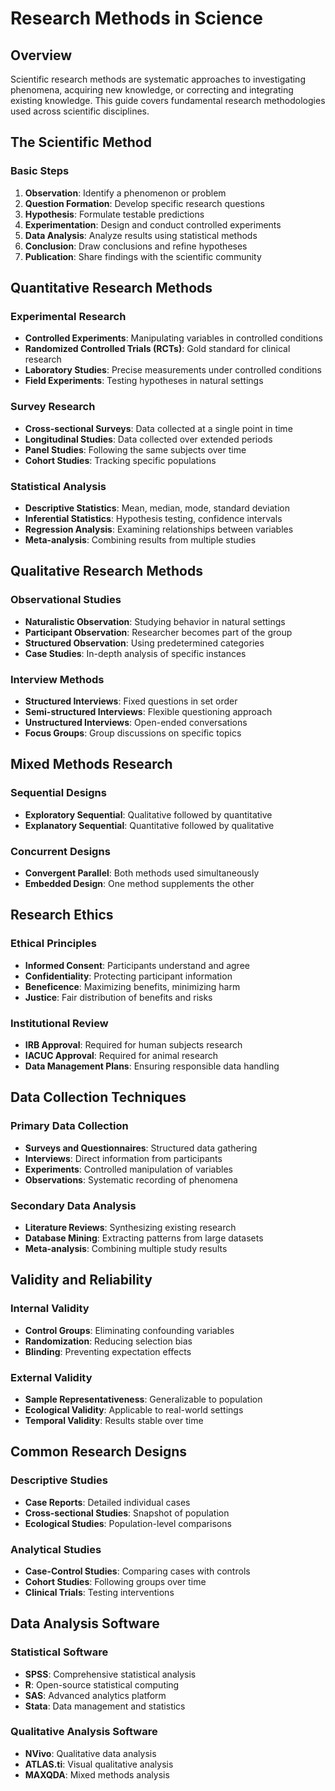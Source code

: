 # Research Methods in Science

## Overview

Scientific research methods are systematic approaches to investigating phenomena, acquiring new knowledge, or correcting and integrating existing knowledge. This guide covers fundamental research methodologies used across scientific disciplines.

## The Scientific Method

### Basic Steps
1. **Observation**: Identify a phenomenon or problem
2. **Question Formation**: Develop specific research questions
3. **Hypothesis**: Formulate testable predictions
4. **Experimentation**: Design and conduct controlled experiments
5. **Data Analysis**: Analyze results using statistical methods
6. **Conclusion**: Draw conclusions and refine hypotheses
7. **Publication**: Share findings with the scientific community

## Quantitative Research Methods

### Experimental Research
- **Controlled Experiments**: Manipulating variables in controlled conditions
- **Randomized Controlled Trials (RCTs)**: Gold standard for clinical research
- **Laboratory Studies**: Precise measurements under controlled conditions
- **Field Experiments**: Testing hypotheses in natural settings

### Survey Research
- **Cross-sectional Surveys**: Data collected at a single point in time
- **Longitudinal Studies**: Data collected over extended periods
- **Panel Studies**: Following the same subjects over time
- **Cohort Studies**: Tracking specific populations

### Statistical Analysis
- **Descriptive Statistics**: Mean, median, mode, standard deviation
- **Inferential Statistics**: Hypothesis testing, confidence intervals
- **Regression Analysis**: Examining relationships between variables
- **Meta-analysis**: Combining results from multiple studies

## Qualitative Research Methods

### Observational Studies
- **Naturalistic Observation**: Studying behavior in natural settings
- **Participant Observation**: Researcher becomes part of the group
- **Structured Observation**: Using predetermined categories
- **Case Studies**: In-depth analysis of specific instances

### Interview Methods
- **Structured Interviews**: Fixed questions in set order
- **Semi-structured Interviews**: Flexible questioning approach
- **Unstructured Interviews**: Open-ended conversations
- **Focus Groups**: Group discussions on specific topics

## Mixed Methods Research

### Sequential Designs
- **Exploratory Sequential**: Qualitative followed by quantitative
- **Explanatory Sequential**: Quantitative followed by qualitative

### Concurrent Designs
- **Convergent Parallel**: Both methods used simultaneously
- **Embedded Design**: One method supplements the other

## Research Ethics

### Ethical Principles
- **Informed Consent**: Participants understand and agree
- **Confidentiality**: Protecting participant information
- **Beneficence**: Maximizing benefits, minimizing harm
- **Justice**: Fair distribution of benefits and risks

### Institutional Review
- **IRB Approval**: Required for human subjects research
- **IACUC Approval**: Required for animal research
- **Data Management Plans**: Ensuring responsible data handling

## Data Collection Techniques

### Primary Data Collection
- **Surveys and Questionnaires**: Structured data gathering
- **Interviews**: Direct information from participants
- **Experiments**: Controlled manipulation of variables
- **Observations**: Systematic recording of phenomena

### Secondary Data Analysis
- **Literature Reviews**: Synthesizing existing research
- **Database Mining**: Extracting patterns from large datasets
- **Meta-analysis**: Combining multiple study results

## Validity and Reliability

### Internal Validity
- **Control Groups**: Eliminating confounding variables
- **Randomization**: Reducing selection bias
- **Blinding**: Preventing expectation effects

### External Validity
- **Sample Representativeness**: Generalizable to population
- **Ecological Validity**: Applicable to real-world settings
- **Temporal Validity**: Results stable over time

## Common Research Designs

### Descriptive Studies
- **Case Reports**: Detailed individual cases
- **Cross-sectional Studies**: Snapshot of population
- **Ecological Studies**: Population-level comparisons

### Analytical Studies
- **Case-Control Studies**: Comparing cases with controls
- **Cohort Studies**: Following groups over time
- **Clinical Trials**: Testing interventions

## Data Analysis Software

### Statistical Software
- **SPSS**: Comprehensive statistical analysis
- **R**: Open-source statistical computing
- **SAS**: Advanced analytics platform
- **Stata**: Data management and statistics

### Qualitative Analysis Software
- **NVivo**: Qualitative data analysis
- **ATLAS.ti**: Visual qualitative analysis
- **MAXQDA**: Mixed methods analysis